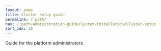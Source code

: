 ```yaml
---
layout: page
title: Cluster setup guide
permalink: /:path/
nav: /:path/Administration-guide/System-installation/Cluster-setup
sort_idx: 30
---
```


Guide for the platform administrators.